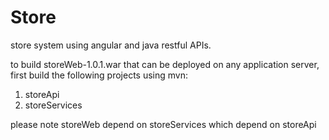 # Store
store system using angular and java restful APIs.

to build storeWeb-1.0.1.war that can be deployed on any application server, first build the following projects using mvn:

1. storeApi 
2. storeServices

please note storeWeb depend on storeServices which depend on storeApi

